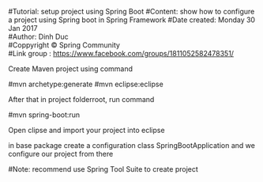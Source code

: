 
#Tutorial: setup project using Spring Boot 
#Content: show how to configure a project using Spring boot in Spring Framework
#Date created: Monday 30 Jan 2017                                   
#Author: Dinh Duc                    
#Coppyright © Spring Community                       
#Link group : https://www.facebook.com/groups/1811052582478351/


Create Maven project using command 

#mvn archetype:generate
#mvn eclipse:eclipse

After that in project folderroot, run command

#mvn spring-boot:run

Open clipse and import your project into eclipse

in base package create a configuration class SpringBootApplication and we configure our project from there

#Note: recommend use Spring Tool Suite to create project



